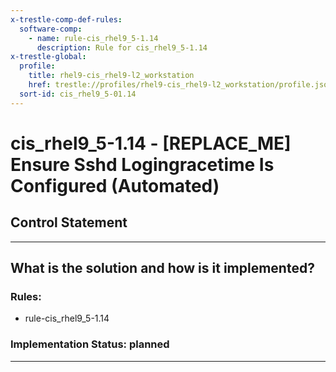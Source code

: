 ```yaml
---
x-trestle-comp-def-rules:
  software-comp:
    - name: rule-cis_rhel9_5-1.14
      description: Rule for cis_rhel9_5-1.14
x-trestle-global:
  profile:
    title: rhel9-cis_rhel9-l2_workstation
    href: trestle://profiles/rhel9-cis_rhel9-l2_workstation/profile.json
  sort-id: cis_rhel9_5-01.14
---
```


# cis_rhel9_5-1.14 - \[REPLACE_ME\] Ensure Sshd Logingracetime Is Configured (Automated)

## Control Statement

______________________________________________________________________

## What is the solution and how is it implemented?

<!-- For implementation status enter one of: implemented, partial, planned, alternative, not-applicable -->

<!-- Note that the list of rules under ### Rules: is read-only and changes will not be captured after assembly to JSON -->

<!-- Add control implementation description here for control: cis_rhel9_5-1.14 -->

### Rules:

  - rule-cis_rhel9_5-1.14

### Implementation Status: planned

______________________________________________________________________

